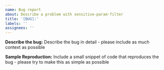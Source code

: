 ```yaml
---
name: Bug report
about: Describe a problem with sensitive-param-filter
title: '[BUG]:'
labels: ''
assignees: ''
---
```


**Describe the bug:**
Describe the bug in detail - please include as much context as possible

**Sample Reproduction:**
Include a small snippet of code that reproduces the bug - please try to make this as simple as possible
